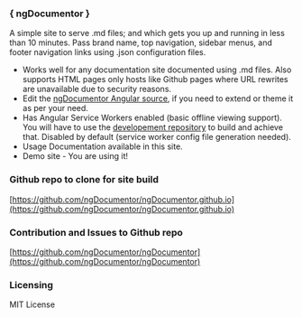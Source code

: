 ### { ngDocumentor }
  
A simple site to serve .md files; and which gets you up and running in less than 10 minutes. 
Pass brand name, top navigation, sidebar menus, and footer navigation links using .json configuration files.

* Works well for any documentation site documented using .md files. Also supports HTML pages only hosts like Github pages where URL rewrites are unavailable due to security reasons.
* Edit the [ngDocumentor Angular source](https://github.com/ngDocumentor/ngDocumentor), if you need to extend or theme it as per your need.
* Has Angular Service Workers enabled (basic offline viewing support). You will have to use the [developement repository](https://github.com/ngDocumentor/ngDocumentor) to build and achieve that. Disabled by default (service worker config file generation needed).
* Usage Documentation available in this site.
* Demo site - You are using it!

### Github repo to clone for site build
[https://github.com/ngDocumentor/ngDocumentor.github.io](https://github.com/ngDocumentor/ngDocumentor.github.io)

### Contribution and Issues to Github repo
[https://github.com/ngDocumentor/ngDocumentor](https://github.com/ngDocumentor/ngDocumentor)

### Licensing
MIT License


